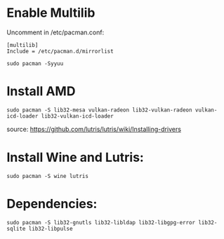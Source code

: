 # Enable Multilib
Uncomment in /etc/pacman.conf:

    [multilib]
    Include = /etc/pacman.d/mirrorlist

    sudo pacman -Syyuu


# Install AMD

    sudo pacman -S lib32-mesa vulkan-radeon lib32-vulkan-radeon vulkan-icd-loader lib32-vulkan-icd-loader


source: https://github.com/lutris/lutris/wiki/Installing-drivers


# Install Wine and Lutris:

    sudo pacman -S wine lutris


# Dependencies:

    sudo pacman -S lib32-gnutls lib32-libldap lib32-libgpg-error lib32-sqlite lib32-libpulse
